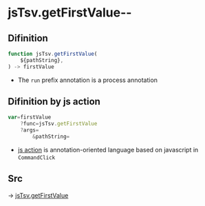 # jsTsv.getFirstValue--

## Difinition

```js.js
function jsTsv.getFirstValue(
	${pathString},
) -> firstValue
```

- The `run` prefix annotation is a process annotation


## Difinition by js action

```js.js
var=firstValue
	?func=jsTsv.getFirstValue
	?args=
		&pathString=
```

- [js action](#) is annotation-oriented language based on javascript in `CommandClick`



## Src

-> [jsTsv.getFirstValue](https://github.com/puutaro/CommandClick/blob/master/app/src/main/java/com/puutaro/commandclick/fragment_lib/terminal_fragment/js_interface/tsv/JsTsv.kt#L14)


